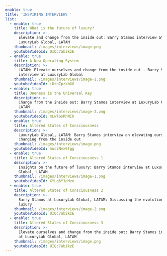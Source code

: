 ```yaml
---
enable: true
title: 'INSPIRING INTERVIEWS '
list:
  - enable: true
    title: What is the future of luxury?
    description: >-
      Elevate and change from the inside out: Barry Stamos interview at
      LuxuryLab Global, LATAM
    thumbnail: /images/interviews/image.png
    youtubeVideoId: UIQc7abikzE
  - enable: true
    title: A New Operating System
    description: >-
      LATAM: Elevate ourselves and change from the inside out - Barry Stamos
      interview at LuxuryLab Global
    thumbnail: /images/interviews/image-1.png
    youtubeVideoId: iUtnZpzkbG8
  - enable: true
    title: Oneness is the Universal Key
    description: >-
      Change from the inside out: Barry Stamos interview at LuxuryLab Global,
      LATAM
    thumbnail: /images/interviews/image-2.png
    youtubeVideoId: mLwlGsRhNIU
  - enable: true
    title: Altered States of Consciousness
    description: >-
      LuxuryLab Global, LATAM: Barry Stamos interview on elevating ourselves and
      changing from the inside out
    thumbnail: /images/interviews/image.png
    youtubeVideoId: muczNvx9fgg
  - enable: true
    title: Altered States of Consciousness 1
    description: >-
      Insights on the future of luxury: Barry Stamos interview at LuxuryLab
      Global, LATAM
    thumbnail: /images/interviews/image-1.png
    youtubeVideoId: XYLg6Y1eMzo
  - enable: true
    title: Altered States of Consciousness 2
    description: >-
      Barry Stamos at LuxuryLab Global, LATAM: Discussing the evolution of
      luxury
    thumbnail: /images/interviews/image-2.png
    youtubeVideoId: UIQc7abikzE
  - enable: true
    title: Altered States of Consciousness 3
    description: >-
      Elevate ourselves and change from the inside out: Barry Stamos interview
      at LuxuryLab Global, LATAM
    thumbnail: /images/interviews/image.png
    youtubeVideoId: UIQc7abikzE
---
```

